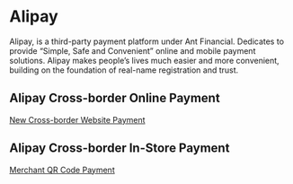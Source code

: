# Alipay

Alipay, is a third-party payment platform under Ant Financial. Dedicates to provide “Simple, Safe and Convenient” online and mobile payment solutions. Alipay makes people’s lives much easier and more convenient, building on the foundation of real-name registration and trust.

## Alipay Cross-border Online Payment

<a href="cross_border/README.md"> New Cross-border Website Payment </a>

## Alipay Cross-border In-Store Payment

<a href="qr_code/README.md"> Merchant QR Code Payment </a>
